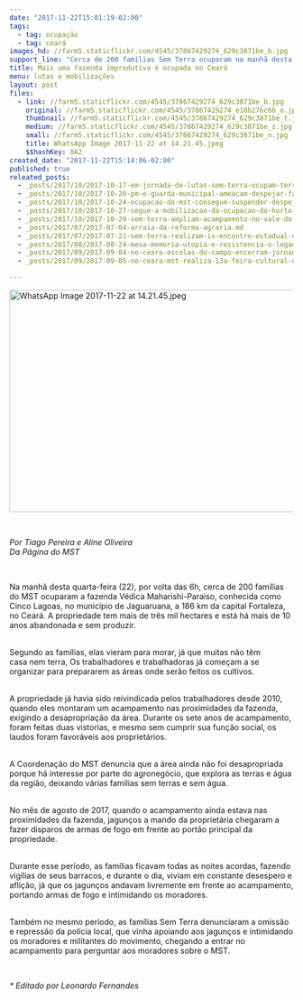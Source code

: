 ```yaml
---
date: "2017-11-22T15:01:19-02:00"
tags:
  - tag: ocupação
  - tag: ceará
images_hd: //farm5.staticflickr.com/4545/37867429274_629c3871be_b.jpg
support_line: "Cerca de 200 famílias Sem Terra ocuparam na manhã desta quarta-feira (22) a fazenda Cinco Lagoas,  no município de Jaguaruana, a 186 km da capital Fortaleza."
title: Mais uma fazenda improdutiva é ocupada no Ceará
menu: lutas e mobilizações
layout: post
files:
  - link: //farm5.staticflickr.com/4545/37867429274_629c3871be_b.jpg
    original: //farm5.staticflickr.com/4545/37867429274_e18b276c66_o.jpg
    thumbnail: //farm5.staticflickr.com/4545/37867429274_629c3871be_t.jpg
    medium: //farm5.staticflickr.com/4545/37867429274_629c3871be_z.jpg
    small: //farm5.staticflickr.com/4545/37867429274_629c3871be_n.jpg
    title: WhatsApp Image 2017-11-22 at 14.21.45.jpeg
    $$hashKey: 0A2
created_date: "2017-11-22T15:14:06-02:00"
published: true
releated_posts:
  - _posts/2017/10/2017-10-17-em-jornada-de-lutas-sem-terra-ocupam-terracap-em-brasilia.md
  - _posts/2017/10/2017-10-20-pm-e-guarda-municipal-ameacam-despejar-familias-sem-mandado-de-reintegracao-de-posse.md
  - _posts/2017/10/2017-10-24-ocupacao-do-mst-consegue-suspender-despejo-em-limeira-no-interior-de-sao-paulo.md
  - _posts/2017/10/2017-10-27-segue-a-mobilizacao-da-ocupacao-do-horto-florestal-tatu-no-interior-de-sao-paulo.md
  - _posts/2017/10/2017-10-29-sem-terra-ampliam-acampamento-no-vale-do-paraiba-em-sao-paulo.md
  - _posts/2017/07/2017-07-04-arraia-da-reforma-agraria.md
  - _posts/2017/07/2017-07-21-sem-terra-realizam-ix-encontro-estadual-de-educadores-e-educadoras-da-reforma-agraria-no-ceara.md
  - _posts/2017/08/2017-08-24-mesa-memoria-utopia-e-resistencia-o-legado-de-carlos-marighella.md
  - _posts/2017/09/2017-09-04-no-ceara-escolas-do-campo-encerram-jornada-nacional-da-juventude-ocupando-as-ruas.md
  - _posts/2017/09/2017-09-05-no-ceara-mst-realiza-13a-feira-cultural-da-reforma-agraria.md

---
```

<p><img alt="WhatsApp Image 2017-11-22 at 14.21.45.jpeg" height="394" src="//farm5.staticflickr.com/4545/37867429274_629c3871be_b.jpg" width="700" /></p>

<p>&nbsp;</p>

<p><em>Por Tiago Pereira e Aline Oliveira<br />
Da P&aacute;gina do MST</em></p>

<p>&nbsp;</p>

<p>Na manh&atilde;&nbsp;desta quarta-feira (22), por volta das 6h, cerca de 200 fam&iacute;lias do MST&nbsp;ocuparam a fazenda V&eacute;dica Maharishi-Paraiso, conhecida como Cinco Lagoas, no munic&iacute;pio de Jaguaruana, a 186 km da capital Fortaleza, no Cear&aacute;.&nbsp;A propriedade tem&nbsp;mais de tr&ecirc;s mil hectares&nbsp;e est&aacute;&nbsp;h&aacute;&nbsp;mais de 10 anos abandonada e sem produzir.&nbsp;&nbsp;</p>

<p><br />
Segundo as fam&iacute;lias, elas vieram para morar, j&aacute; que muitas n&atilde;o t&ecirc;m casa&nbsp;nem terra, Os trabalhadores e trabalhadoras j&aacute; come&ccedil;am a se organizar para prepararem as &aacute;reas onde ser&atilde;o feitos os cultivos.&nbsp;</p>

<p><br />
A propriedade j&aacute; havia sido reivindicada pelos trabalhadores desde 2010, quando eles montaram um&nbsp;acampamento nas proximidades da fazenda, exigindo a desapropria&ccedil;&atilde;o da &aacute;rea. Durante os sete anos de acampamento, foram feitas duas vistorias, e mesmo sem cumprir sua fun&ccedil;&atilde;o social, os laudos foram favor&aacute;veis aos propriet&aacute;rios.&nbsp;</p>

<p><br />
A Coordena&ccedil;&atilde;o do MST denuncia que a &aacute;rea ainda n&atilde;o foi desapropriada porque h&aacute; interesse por parte do agroneg&oacute;cio, que explora as terras e &aacute;gua da regi&atilde;o, deixando v&aacute;rias fam&iacute;lias sem terras e sem &aacute;gua.&nbsp;</p>

<p><br />
No m&ecirc;s de agosto de 2017, quando o acampamento ainda estava nas proximidades da fazenda, jagun&ccedil;os a mando da propriet&aacute;ria chegaram a fazer disparos de armas de fogo em frente ao port&atilde;o principal da propriedade.&nbsp;</p>

<p><br />
Durante esse per&iacute;odo, as fam&iacute;lias ficavam todas as noites acordas, fazendo vig&iacute;lias de seus barracos, e durante o dia, viviam em constante desespero e afli&ccedil;&atilde;o, j&aacute; que os jagun&ccedil;os andavam livremente em frente ao acampamento, portando armas de fogo e intimidando os moradores.&nbsp;</p>

<p><br />
Tamb&eacute;m no mesmo per&iacute;odo, as fam&iacute;lias Sem Terra denunciaram a omiss&atilde;o e repress&atilde;o da pol&iacute;cia&nbsp;local, que vinha&nbsp;apoiando aos jagun&ccedil;os&nbsp;e intimidando os moradores e militantes do movimento, chegando a entrar&nbsp;no acampamento para perguntar aos moradores sobre o MST.&nbsp;</p>

<p>&nbsp;</p>

<p><em>* Editado por Leonardo Fernandes</em></p>
